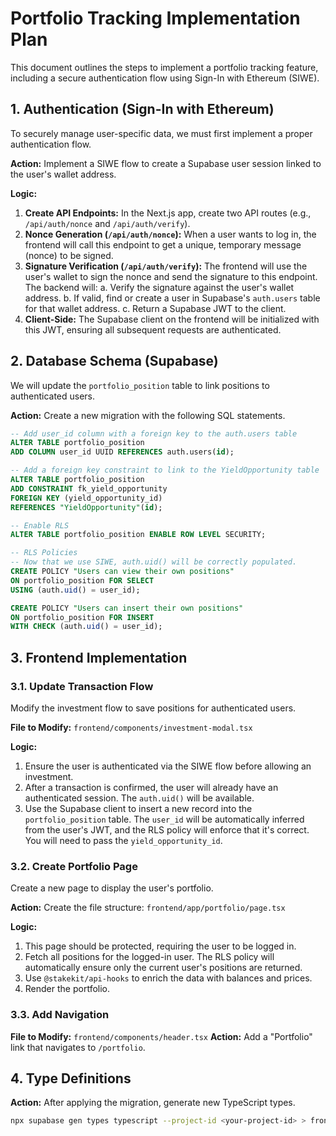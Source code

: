 # Portfolio Tracking Implementation Plan

This document outlines the steps to implement a portfolio tracking feature, including a secure authentication flow using Sign-In with Ethereum (SIWE).

## 1. Authentication (Sign-In with Ethereum)

To securely manage user-specific data, we must first implement a proper authentication flow.

**Action:** Implement a SIWE flow to create a Supabase user session linked to the user's wallet address.

**Logic:**
1.  **Create API Endpoints:** In the Next.js app, create two API routes (e.g., `/api/auth/nonce` and `/api/auth/verify`).
2.  **Nonce Generation (`/api/auth/nonce`):** When a user wants to log in, the frontend will call this endpoint to get a unique, temporary message (nonce) to be signed.
3.  **Signature Verification (`/api/auth/verify`):** The frontend will use the user's wallet to sign the nonce and send the signature to this endpoint. The backend will:
    a. Verify the signature against the user's wallet address.
    b. If valid, find or create a user in Supabase's `auth.users` table for that wallet address.
    c. Return a Supabase JWT to the client.
4.  **Client-Side:** The Supabase client on the frontend will be initialized with this JWT, ensuring all subsequent requests are authenticated.

## 2. Database Schema (Supabase)

We will update the `portfolio_position` table to link positions to authenticated users.

**Action:** Create a new migration with the following SQL statements.

```sql
-- Add user_id column with a foreign key to the auth.users table
ALTER TABLE portfolio_position
ADD COLUMN user_id UUID REFERENCES auth.users(id);

-- Add a foreign key constraint to link to the YieldOpportunity table
ALTER TABLE portfolio_position
ADD CONSTRAINT fk_yield_opportunity
FOREIGN KEY (yield_opportunity_id)
REFERENCES "YieldOpportunity"(id);

-- Enable RLS
ALTER TABLE portfolio_position ENABLE ROW LEVEL SECURITY;

-- RLS Policies
-- Now that we use SIWE, auth.uid() will be correctly populated.
CREATE POLICY "Users can view their own positions"
ON portfolio_position FOR SELECT
USING (auth.uid() = user_id);

CREATE POLICY "Users can insert their own positions"
ON portfolio_position FOR INSERT
WITH CHECK (auth.uid() = user_id);
```

## 3. Frontend Implementation

### 3.1. Update Transaction Flow

Modify the investment flow to save positions for authenticated users.

**File to Modify:** `frontend/components/investment-modal.tsx`

**Logic:**
1.  Ensure the user is authenticated via the SIWE flow before allowing an investment.
2.  After a transaction is confirmed, the user will already have an authenticated session. The `auth.uid()` will be available.
3.  Use the Supabase client to insert a new record into the `portfolio_position` table. The `user_id` will be automatically inferred from the user's JWT, and the RLS policy will enforce that it's correct. You will need to pass the `yield_opportunity_id`.

### 3.2. Create Portfolio Page

Create a new page to display the user's portfolio.

**Action:** Create the file structure: `frontend/app/portfolio/page.tsx`

**Logic:**
1.  This page should be protected, requiring the user to be logged in.
2.  Fetch all positions for the logged-in user. The RLS policy will automatically ensure only the current user's positions are returned.
3.  Use `@stakekit/api-hooks` to enrich the data with balances and prices.
4.  Render the portfolio.

### 3.3. Add Navigation

**File to Modify:** `frontend/components/header.tsx`
**Action:** Add a "Portfolio" link that navigates to `/portfolio`.

## 4. Type Definitions

**Action:** After applying the migration, generate new TypeScript types.
```bash
npx supabase gen types typescript --project-id <your-project-id> > frontend/integrations/supabase/types.ts
```
